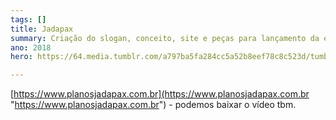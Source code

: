 ```yaml
---
tags: []
title: Jadapax
summary: Criação do slogan, conceito, site e peças para lançamento da empresa.
ano: 2018
hero: https://64.media.tumblr.com/a797ba5fa284cc5a52b8eef78c8c523d/tumblr_n0sns6x6X31tsd7eso2_500.jpg

---
```


[https://www.planosjadapax.com.br](https://www.planosjadapax.com.br "https://www.planosjadapax.com.br") - podemos baixar o vídeo tbm.